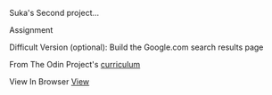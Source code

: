 
Suka's Second project...

Assignment

Difficult Version (optional): Build the Google.com search results page

From The Odin Project's [curriculum](https://www.theodinproject.com/courses/web-development-101/lessons/html-css)

View In Browser [View](https://addisuka25.github.io/google-results/)
